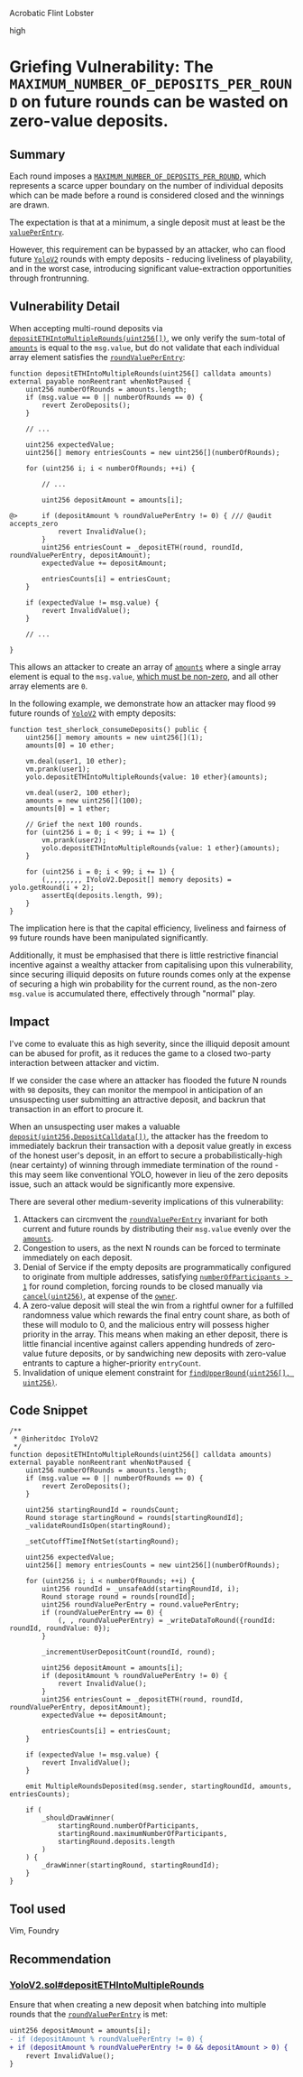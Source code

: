 Acrobatic Flint Lobster

high

# Griefing Vulnerability: The `MAXIMUM_NUMBER_OF_DEPOSITS_PER_ROUND` on future rounds can be wasted on zero-value deposits.

## Summary

Each round imposes a [`MAXIMUM_NUMBER_OF_DEPOSITS_PER_ROUND`](https://github.com/sherlock-audit/2024-01-looksrare/blob/7d76b96a58a6aee38f23bb38b8a5daa3bdc03f7c/contracts-yolo/contracts/YoloV2.sol#L81), which represents a scarce upper boundary on the number of individual deposits which can be made before a round is considered closed and the winnings are drawn.

The expectation is that at a minimum, a single deposit must at least be the [`valuePerEntry`](https://github.com/sherlock-audit/2024-01-looksrare/blob/7d76b96a58a6aee38f23bb38b8a5daa3bdc03f7c/contracts-yolo/contracts/YoloV2.sol#L197).

However, this requirement can be bypassed by an attacker, who can flood future [`YoloV2`](https://github.com/sherlock-audit/2024-01-looksrare/blob/7d76b96a58a6aee38f23bb38b8a5daa3bdc03f7c/contracts-yolo/contracts/YoloV2.sol) rounds with empty deposits - reducing liveliness of playability, and in the worst case, introducing significant value-extraction opportunities through frontrunning.

## Vulnerability Detail

When accepting multi-round deposits via [`depositETHIntoMultipleRounds(uint256[])`](https://github.com/sherlock-audit/2024-01-looksrare/blob/7d76b96a58a6aee38f23bb38b8a5daa3bdc03f7c/contracts-yolo/contracts/YoloV2.sol#L312C14-L312C70), we only verify the sum-total of  [`amounts`](https://github.com/sherlock-audit/2024-01-looksrare/blob/7d76b96a58a6aee38f23bb38b8a5daa3bdc03f7c/contracts-yolo/contracts/YoloV2.sol#L312C14-L312C70) is equal to the `msg.value`, but do not validate that each individual array element satisfies the [`roundValuePerEntry`](https://github.com/sherlock-audit/2024-01-looksrare/blob/7d76b96a58a6aee38f23bb38b8a5daa3bdc03f7c/contracts-yolo/contracts/YoloV2.sol#L338C33-L338C51):

```solidity
function depositETHIntoMultipleRounds(uint256[] calldata amounts) external payable nonReentrant whenNotPaused {
    uint256 numberOfRounds = amounts.length;
    if (msg.value == 0 || numberOfRounds == 0) {
        revert ZeroDeposits();
    }

    // ...

    uint256 expectedValue;
    uint256[] memory entriesCounts = new uint256[](numberOfRounds);

    for (uint256 i; i < numberOfRounds; ++i) {
    
        // ...

        uint256 depositAmount = amounts[i];
        
@>      if (depositAmount % roundValuePerEntry != 0) { /// @audit accepts_zero
            revert InvalidValue();
        }
        uint256 entriesCount = _depositETH(round, roundId, roundValuePerEntry, depositAmount);
        expectedValue += depositAmount;

        entriesCounts[i] = entriesCount;
    }

    if (expectedValue != msg.value) {
        revert InvalidValue();
    }

    // ...
    
}
```

This allows an attacker to create an array of [`amounts`](https://github.com/sherlock-audit/2024-01-looksrare/blob/7d76b96a58a6aee38f23bb38b8a5daa3bdc03f7c/contracts-yolo/contracts/YoloV2.sol#L312C14-L312C70) where a single array element is equal to the `msg.value`, [which must be non-zero](https://github.com/sherlock-audit/2024-01-looksrare/blob/7d76b96a58a6aee38f23bb38b8a5daa3bdc03f7c/contracts-yolo/contracts/YoloV2.sol#L314), and all other array elements are `0`.

In the following example, we demonstrate how an attacker may flood `99` future rounds of [`YoloV2`](https://github.com/sherlock-audit/2024-01-looksrare/blob/7d76b96a58a6aee38f23bb38b8a5daa3bdc03f7c/contracts-yolo/contracts/YoloV2.sol) with empty deposits:

```solidity
function test_sherlock_consumeDeposits() public {
    uint256[] memory amounts = new uint256[](1);
    amounts[0] = 10 ether;

    vm.deal(user1, 10 ether);
    vm.prank(user1);
    yolo.depositETHIntoMultipleRounds{value: 10 ether}(amounts);

    vm.deal(user2, 100 ether);
    amounts = new uint256[](100);
    amounts[0] = 1 ether;

    // Grief the next 100 rounds.
    for (uint256 i = 0; i < 99; i += 1) {
        vm.prank(user2);
        yolo.depositETHIntoMultipleRounds{value: 1 ether}(amounts);
    }

    for (uint256 i = 0; i < 99; i += 1) {
        (,,,,,,,,, IYoloV2.Deposit[] memory deposits) = yolo.getRound(i + 2);
        assertEq(deposits.length, 99);
    }
}
```

The implication here is that the capital efficiency, liveliness and fairness of `99` future rounds have been manipulated significantly.

Additionally, it must be emphasised that there is little restrictive financial incentive against a wealthy attacker from capitalising upon this vulnerability, since securing illiquid deposits on future rounds comes only at the expense of securing a high win probability for the current round, as the non-zero `msg.value` is accumulated there, effectively through "normal" play.

## Impact

I've come to evaluate this as high severity, since the illiquid deposit amount can be abused for profit, as it reduces the game to a closed two-party interaction between attacker and victim.

If we consider the case where an attacker has flooded the future N rounds with `98` deposits, they can monitor the mempool in anticipation of an unsuspecting user submitting an attractive deposit, and backrun that transaction in an effort to procure it.

When an unsuspecting user makes a valuable [`deposit(uint256,DepositCalldata[])`](https://github.com/sherlock-audit/2024-01-looksrare/blob/7d76b96a58a6aee38f23bb38b8a5daa3bdc03f7c/contracts-yolo/contracts/YoloV2.sol#L305C14-L305C75), the attacker has the freedom to immediately backrun their transaction with a deposit value greatly in excess of the honest user's deposit, in an effort to secure a probabilistically-high (near certainty) of winning through immediate termination of the round - this may seem like conventional YOLO, however in lieu of the zero deposits issue, such an attack would be significantly more expensive.

There are several other medium-severity implications of this vulnerability:
1. Attackers can circmvent the [`roundValuePerEntry`](https://github.com/sherlock-audit/2024-01-looksrare/blob/7d76b96a58a6aee38f23bb38b8a5daa3bdc03f7c/contracts-yolo/contracts/YoloV2.sol#L338C33-L338C51) invariant for both current and future rounds by distributing their `msg.value` evenly over the [`amounts`](https://github.com/sherlock-audit/2024-01-looksrare/blob/7d76b96a58a6aee38f23bb38b8a5daa3bdc03f7c/contracts-yolo/contracts/YoloV2.sol#L312C14-L312C70).
2. Congestion to users, as the next N rounds can be forced to terminate immediately on each deposit.
3. Denial of Service if the empty deposits are programmatically configured to originate from multiple addresses, satisfying [`numberOfParticipants > 1`](https://github.com/sherlock-audit/2024-01-looksrare/blob/7d76b96a58a6aee38f23bb38b8a5daa3bdc03f7c/contracts-yolo/contracts/YoloV2.sol#L1718C14-L1718C38) for round completion, forcing rounds to be closed manually via [`cancel(uint256)`](https://github.com/sherlock-audit/2024-01-looksrare/blob/7d76b96a58a6aee38f23bb38b8a5daa3bdc03f7c/contracts-yolo/contracts/YoloV2.sol#L429C14-L429C44), at expense of the [`owner`](https://github.com/sherlock-audit/2024-01-looksrare/blob/7d76b96a58a6aee38f23bb38b8a5daa3bdc03f7c/contracts-yolo/contracts/YoloV2.sol#L430).
4. A zero-value deposit will steal the win from a rightful owner for a fulfilled randomness value which rewards the final entry count share, as both of these will modulo to 0, and the malicious entry will possess higher priority in the array. This means when making an ether deposit, there is little financial incentive against callers appending hundreds of zero-value future deposits, or by sandwiching new deposits with zero-value entrants to capture a higher-priority `entryCount`.
5. Invalidation of unique element constraint for [`findUpperBound(uint256[], uint256)`](https://github.com/sherlock-audit/2024-01-looksrare/blob/7d76b96a58a6aee38f23bb38b8a5daa3bdc03f7c/contracts-yolo/contracts/libraries/Arrays.sol#L20C14-L20C70).

## Code Snippet

```solidity
/**
 * @inheritdoc IYoloV2
 */
function depositETHIntoMultipleRounds(uint256[] calldata amounts) external payable nonReentrant whenNotPaused {
    uint256 numberOfRounds = amounts.length;
    if (msg.value == 0 || numberOfRounds == 0) {
        revert ZeroDeposits();
    }

    uint256 startingRoundId = roundsCount;
    Round storage startingRound = rounds[startingRoundId];
    _validateRoundIsOpen(startingRound);

    _setCutoffTimeIfNotSet(startingRound);

    uint256 expectedValue;
    uint256[] memory entriesCounts = new uint256[](numberOfRounds);

    for (uint256 i; i < numberOfRounds; ++i) {
        uint256 roundId = _unsafeAdd(startingRoundId, i);
        Round storage round = rounds[roundId];
        uint256 roundValuePerEntry = round.valuePerEntry;
        if (roundValuePerEntry == 0) {
            (, , roundValuePerEntry) = _writeDataToRound({roundId: roundId, roundValue: 0});
        }

        _incrementUserDepositCount(roundId, round);

        uint256 depositAmount = amounts[i];
        if (depositAmount % roundValuePerEntry != 0) {
            revert InvalidValue();
        }
        uint256 entriesCount = _depositETH(round, roundId, roundValuePerEntry, depositAmount);
        expectedValue += depositAmount;

        entriesCounts[i] = entriesCount;
    }

    if (expectedValue != msg.value) {
        revert InvalidValue();
    }

    emit MultipleRoundsDeposited(msg.sender, startingRoundId, amounts, entriesCounts);

    if (
        _shouldDrawWinner(
            startingRound.numberOfParticipants,
            startingRound.maximumNumberOfParticipants,
            startingRound.deposits.length
        )
    ) {
        _drawWinner(startingRound, startingRoundId);
    }
}
```

## Tool used

Vim, Foundry

## Recommendation

### [YoloV2.sol#depositETHIntoMultipleRounds](https://github.com/sherlock-audit/2024-01-looksrare/blob/7d76b96a58a6aee38f23bb38b8a5daa3bdc03f7c/contracts-yolo/contracts/YoloV2.sol#L312)

Ensure that when creating a new deposit when batching into multiple rounds that the [`roundValuePerEntry`](https://github.com/sherlock-audit/2024-01-looksrare/blob/7d76b96a58a6aee38f23bb38b8a5daa3bdc03f7c/contracts-yolo/contracts/YoloV2.sol#L338C33-L338C51) is met:

```diff
uint256 depositAmount = amounts[i];
- if (depositAmount % roundValuePerEntry != 0) {
+ if (depositAmount % roundValuePerEntry != 0 && depositAmount > 0) {
    revert InvalidValue();
}
```